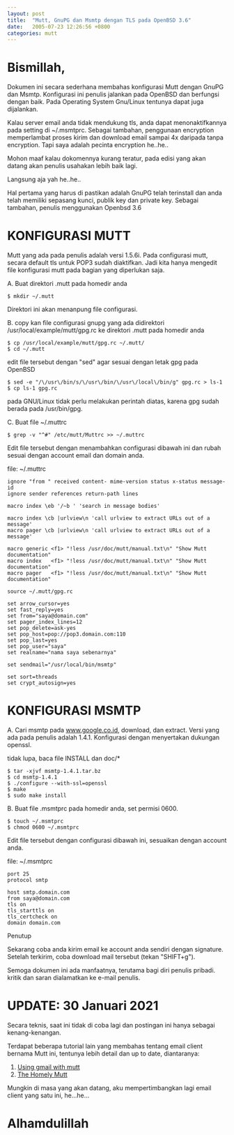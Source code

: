 ```yaml
---
layout: post
title:  "Mutt, GnuPG dan Msmtp dengan TLS pada OpenBSD 3.6"
date:   2005-07-23 12:26:56 +0800
categories: mutt
---
```


# Bismillah,

Dokumen ini secara sederhana membahas konfigurasi Mutt dengan GnuPG dan
Msmtp. Konfigurasi ini penulis jalankan pada OpenBSD dan berfungsi dengan
baik. Pada Operating System Gnu/Linux tentunya dapat juga dijalankan.

Kalau server email anda tidak mendukung tls, anda dapat menonaktifkannya
pada setting di ~/.msmtprc. Sebagai tambahan, penggunaan encryption memperlambat
proses kirim dan download email sampai 4x daripada tanpa encryption.
Tapi saya adalah pecinta encryption he..he..

Mohon maaf kalau dokomennya kurang teratur, pada edisi yang akan datang
akan penulis usahakan lebih baik lagi.

Langsung aja yah he..he..

Hal pertama yang harus di pastikan adalah GnuPG telah terinstall dan
anda telah memiliki sepasang kunci, publik key dan private key. Sebagai
tambahan, penulis menggunakan Openbsd 3.6

# KONFIGURASI MUTT

Mutt yang ada pada penulis adalah versi 1.5.6i. Pada configurasi mutt, secara
default tls untuk POP3 sudah diaktifkan. Jadi kita hanya mengedit file 
konfigurasi mutt pada bagian yang diperlukan saja.

A. Buat direktori .mutt pada homedir anda
```text
$ mkdir ~/.mutt
```

Direktori ini akan menanpung file configurasi.

B. copy kan file configurasi gnupg yang ada didirektori
/usr/local/example/mutt/gpg.rc ke direktori .mutt pada homedir anda
```text
$ cp /usr/local/example/mutt/gpg.rc ~/.mutt/
$ cd ~/.mutt
```

edit file tersebut dengan "sed" agar sesuai dengan letak gpg pada OpenBSD
```text
$ sed -e "/\/usr\/bin/s/\/usr\/bin/\/usr\/local\/bin/g" gpg.rc > ls-1
$ cp ls-1 gpg.rc
```

pada GNU/Linux tidak perlu melakukan perintah diatas, karena gpg sudah
berada pada /usr/bin/gpg.

C. Buat file ~/.muttrc
```text
$ grep -v "^#" /etc/mutt/Muttrc >> ~/.muttrc
```

Edit file tersebut dengan menambahkan configurasi dibawah ini dan
rubah sesuai dengan account email dan domain anda.


file: ~/.muttrc

```text
ignore "from " received content- mime-version status x-status message-id
ignore sender references return-path lines

macro index \eb '/~b ' 'search in message bodies'

macro index \cb |urlview\n 'call urlview to extract URLs out of a message'
macro pager \cb |urlview\n 'call urlview to extract URLs out of a message'

macro generic <f1> "!less /usr/doc/mutt/manual.txt\n" "Show Mutt documentation"
macro index   <f1> "!less /usr/doc/mutt/manual.txt\n" "Show Mutt documentation"
macro pager   <f1> "!less /usr/doc/mutt/manual.txt\n" "Show Mutt documentation"

source ~/.mutt/gpg.rc

set arrow_cursor=yes
set fast_reply=yes
set from="saya@domain.com"
set pager_index_lines=12
set pop_delete=ask-yes
set pop_host=pop://pop3.domain.com:110
set pop_last=yes
set pop_user="saya"
set realname="nama saya sebenarnya"

set sendmail="/usr/local/bin/msmtp"

set sort=threads
set crypt_autosign=yes
```



# KONFIGURASI MSMTP

A. Cari msmtp pada www.google.co.id, download, dan extract. Versi yang ada
pada penulis adalah 1.4.1. Konfigurasi dengan menyertakan dukungan openssl.

tidak lupa, baca file INSTALL dan doc/*

```text
$ tar -xjvf msmtp-1.4.1.tar.bz
$ cd msmtp-1.4.1
$ ./configure --with-ssl=openssl
$ make
$ sudo make install
```

B. Buat file .msmtprc pada homedir anda, set permisi 0600.
```text
$ touch ~/.msmtprc
$ chmod 0600 ~/.msmtprc
```

Edit file tersebut dengan configurasi dibawah ini, sesuaikan dengan account
anda.


file: ~/.msmtprc
```text
port 25
protocol smtp

host smtp.domain.com
from saya@domain.com
tls on
tls_starttls on
tls_certcheck on
domain domain.com
```


Penutup

Sekarang coba anda kirim email ke account anda sendiri dengan signature.
Setelah terkirim, coba download mail tersebut (tekan "SHIFT+g").

Semoga dokumen ini ada manfaatnya, terutama bagi diri penulis pribadi.
kritik dan saran dialamatkan ke e-mail penulis.



# UPDATE: 30 Januari 2021

Secara teknis, saat ini tidak di coba lagi dan postingan ini
hanya sebagai kenang-kenangan.

Terdapat beberapa tutorial lain yang membahas tentang email client
bernama Mutt ini, tentunya lebih detail dan up to date, diantaranya:

1. [Using gmail with mutt](https://smalldata.tech/blog/2016/09/10/gmail-with-mutt)
2. [The Homely Mutt](http://stevelosh.com/blog/2012/10/the-homely-mutt/)

Mungkin di masa yang akan datang, aku mempertimbangkan lagi email
client yang satu ini, he...he...


# Alhamdulillah
